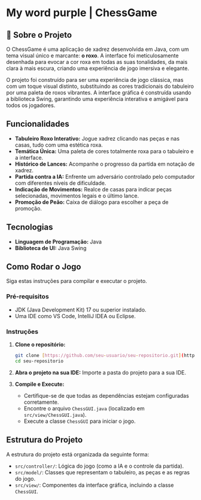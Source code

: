 # My word purple | ChessGame

## 📖 Sobre o Projeto

O ChessGame é uma aplicação de xadrez desenvolvida em Java, com um tema visual único e marcante: **o roxo**. A interface foi meticulosamente desenhada para evocar a cor roxa em todas as suas tonalidades, da mais clara à mais escura, criando uma experiência de jogo imersiva e elegante.

O projeto foi construído para ser uma experiência de jogo clássica, mas com um toque visual distinto, substituindo as cores tradicionais do tabuleiro por uma paleta de roxos vibrantes. A interface gráfica é construída usando a biblioteca Swing, garantindo uma experiência interativa e amigável para todos os jogadores.

## Funcionalidades

  - **Tabuleiro Roxo Interativo:** Jogue xadrez clicando nas peças e nas casas, tudo com uma estética roxa.
  - **Temática Única:** Uma paleta de cores totalmente roxa para o tabuleiro e a interface.
  - **Histórico de Lances:** Acompanhe o progresso da partida em notação de xadrez.
  - **Partida contra a IA:** Enfrente um adversário controlado pelo computador com diferentes níveis de dificuldade.
  - **Indicação de Movimentos:** Realce de casas para indicar peças selecionadas, movimentos legais e o último lance.
  - **Promoção de Peão:** Caixa de diálogo para escolher a peça de promoção.

## Tecnologias

  - **Linguagem de Programação:** Java
  - **Biblioteca de UI:** Java Swing

## Como Rodar o Jogo

Siga estas instruções para compilar e executar o projeto.

### Pré-requisitos

  - JDK (Java Development Kit) 17 ou superior instalado.
  - Uma IDE como VS Code, IntelliJ IDEA ou Eclipse.

### Instruções

1.  **Clone o repositório:**

    ```bash
    git clone [https://github.com/seu-usuario/seu-repositorio.git](https://github.com/seu-usuario/seu-repositorio.git)
    cd seu-repositorio
    ```

2.  **Abra o projeto na sua IDE:**
    Importe a pasta do projeto para a sua IDE.

3.  **Compile e Execute:**

      - Certifique-se de que todas as dependências estejam configuradas corretamente.
      - Encontre o arquivo `ChessGUI.java` (localizado em `src/view/ChessGUI.java`).
      - Execute a classe `ChessGUI` para iniciar o jogo.

## Estrutura do Projeto

A estrutura do projeto está organizada da seguinte forma:

  - `src/controller/`: Lógica do jogo (como a IA e o controle da partida).
  - `src/model/`: Classes que representam o tabuleiro, as peças e as regras do jogo.
  - `src/view/`: Componentes da interface gráfica, incluindo a classe `ChessGUI`.
